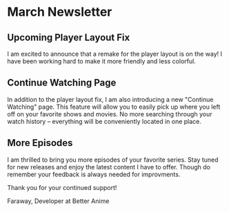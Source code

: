 # March Newsletter

## Upcoming Player Layout Fix

I am excited to announce that a remake for the player layout is on the way! I have been working hard to make it more friendly and less colorful.

## Continue Watching Page

In addition to the player layout fix, I am also introducing a new "Continue Watching" page. This feature will allow you to easily pick up where you left off on your favorite shows and movies. No more searching through your watch history – everything will be conveniently located in one place.

## More Episodes

I am thrilled to bring you more episodes of your favorite series. Stay tuned for new releases and enjoy the latest content I have to offer. Though do remember your feedback is always needed for improvments.

Thank you for your continued support!

Faraway, Developer at Better Anime